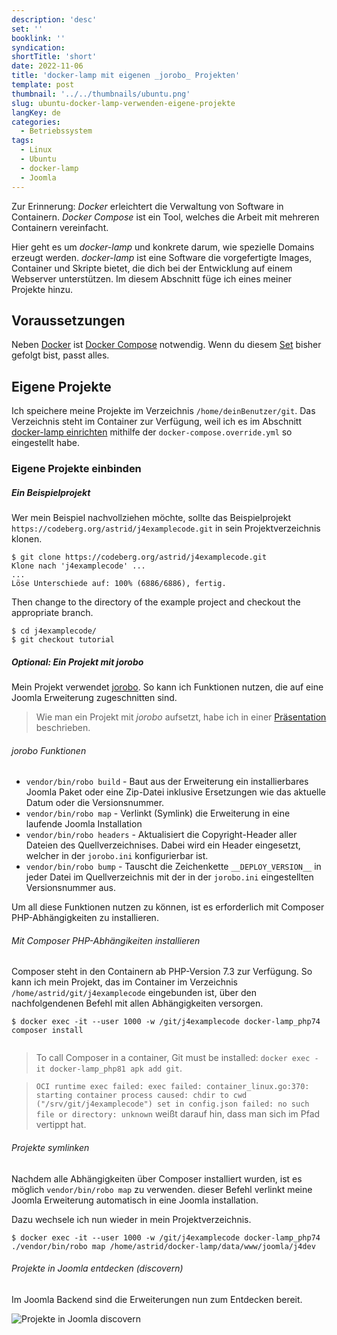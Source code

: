 ```yaml
---
description: 'desc'
set: ''
booklink: ''
syndication:
shortTitle: 'short'
date: 2022-11-06
title: 'docker-lamp mit eigenen _jorobo_ Projekten'
template: post
thumbnail: '../../thumbnails/ubuntu.png'
slug: ubuntu-docker-lamp-verwenden-eigene-projekte
langKey: de
categories:
  - Betriebssystem
tags:
  - Linux
  - Ubuntu
  - docker-lamp
  - Joomla
---
```










Zur Erinnerung: _Docker_ erleichtert die Verwaltung von Software in Containern. _Docker Compose_ ist ein Tool, welches die Arbeit mit mehreren Containern vereinfacht.

Hier geht es um _docker-lamp_ und konkrete darum, wie spezielle Domains erzeugt werden. _docker-lamp_ ist eine Software die vorgefertigte Images, Container und Skripte bietet, die dich bei der Entwicklung auf einem Webserver unterstützen. Im diesem Abschnitt füge ich eines meiner Projekte hinzu.

## Voraussetzungen

Neben [Docker](/ubuntu-docker-einrichten-docker-lamp) ist [Docker Compose](/ubuntu-docker-compose-einrichten-docker-lamp) notwendig. Wenn du diesem [Set](/mein-ubuntu-rechner-mit-docker-lamp-themen/) bisher gefolgt bist, passt alles.

## Eigene Projekte<!-- \index{Joomla! Eigene Projekte} -->

Ich speichere meine Projekte im Verzeichnis `/home/deinBenutzer/git`. Das Verzeichnis steht im Container zur Verfügung, weil ich es im Abschnitt [docker-lamp einrichten](/ubuntu-docker-lamp-einrichten) mithilfe der `docker-compose.override.yml` so eingestellt habe.

### Eigene Projekte einbinden

##### Ein Beispielprojekt

Wer mein Beispiel nachvollziehen möchte, sollte das Beispielprojekt `https://codeberg.org/astrid/j4examplecode.git` in sein Projektverzeichnis klonen.

```
$ git clone https://codeberg.org/astrid/j4examplecode.git
Klone nach 'j4examplecode' ...
...
Löse Unterschiede auf: 100% (6886/6886), fertig.
```

Then change to the directory of the example project and checkout the appropriate branch.

```
$ cd j4examplecode/
$ git checkout tutorial
```

##### Optional: Ein Projekt mit _jorobo_

Mein Projekt verwendet [jorobo](https://github.com/joomla-projects/jorobo). So kann ich Funktionen nutzen, die auf eine Joomla Erweiterung zugeschnitten sind.

> Wie man ein Projekt mit _jorobo_ aufsetzt, habe ich in einer [Präsentation](https://astridx.github.io/9997_jorobo/presentation/index.html#/) beschrieben.

###### _jorobo_ Funktionen

- `vendor/bin/robo build` - Baut aus der Erweiterung ein installierbares Joomla Paket oder eine Zip-Datei inklusive Ersetzungen wie das aktuelle Datum oder die Versionsnummer.
- `vendor/bin/robo map` - Verlinkt (Symlink) die Erweiterung in eine laufende Joomla Installation
- `vendor/bin/robo headers` - Aktualisiert die Copyright-Header aller Dateien des Quellverzeichnises. Dabei wird ein Header eingesetzt, welcher in der `jorobo.ini` konfigurierbar ist.
- `vendor/bin/robo bump` - Tauscht die Zeichenkette `__DEPLOY_VERSION__` in jeder Datei im Quellverzeichnis mit der in der `jorobo.ini` eingestellten Versionsnummer aus.

Um all diese Funktionen nutzen zu können, ist es erforderlich mit Composer PHP-Abhängigkeiten zu installieren.

###### Mit Composer PHP-Abhängikeiten installieren

Composer steht in den Containern ab PHP-Version 7.3 zur Verfügung. So kann ich mein Projekt, das im Container im Verzeichnis `/home/astrid/git/j4examplecode` eingebunden ist, über den nachfolgendenen Befehl mit allen Abhängigkeiten versorgen.

```
$ docker exec -it --user 1000 -w /git/j4examplecode docker-lamp_php74 composer install


```

> To call Composer in a container, Git must be installed: `docker exec -it docker-lamp_php81 apk add git`. 

> `OCI runtime exec failed: exec failed: container_linux.go:370: starting container process caused: chdir to cwd ("/srv/git/j4examplecode") set in config.json failed: no such file or directory: unknown` weißt darauf hin, dass man sich im Pfad vertippt hat.

###### Projekte symlinken

Nachdem alle Abhängigkeiten über Composer installiert wurden, ist es möglich `vendor/bin/robo map` zu verwenden. dieser Befehl verlinkt meine Joomla Erweiterung automatisch in eine Joomla installation.

Dazu wechsele ich nun wieder in mein Projektverzeichnis.

```
$ docker exec -it --user 1000 -w /git/j4examplecode docker-lamp_php74 ./vendor/bin/robo map /home/astrid/docker-lamp/data/www/joomla/j4dev

```

###### Projekte in Joomla entdecken (discovern)

Im Joomla Backend sind die Erweiterungen nun zum Entdecken bereit.

![Projekte in Joomla discovern](/images/discover.png)

<img src="https://vg02.met.vgwort.de/na/711235101d0d4b91b589c4f61fd28862" width="1" height="1" alt="">
